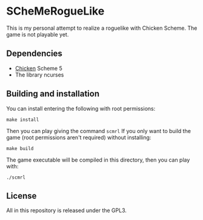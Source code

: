 # SCheMeRogueLike

This is my personal attempt to realize a roguelike with Chicken Scheme.
The game is not playable yet.


## Dependencies

* [Chicken](https://call-cc.org/) Scheme 5
* The library ncurses


## Building and installation
You can install entering the following with root permissions:

`make install`

Then you can play giving the command `scmrl`
If you only want to build the game (root permissions aren't required) without installing:

`make build`

The game executable will be compiled in this directory, then you can play with:

`./scmrl`


## License
All in this repository is released under the GPL3.
